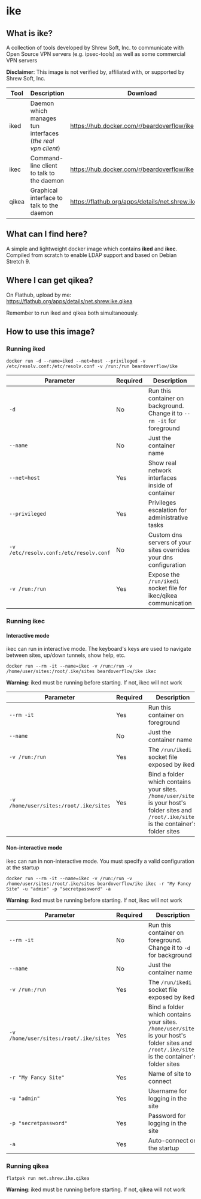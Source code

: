 # ike

## What is ike?

A collection of tools developed by Shrew Soft, Inc. to communicate with Open Source VPN servers (e.g. ipsec-tools) as well as some commercial VPN servers

**Disclaimer**: This image is not verified by, affiliated with, or supported by Shrew Soft, Inc.

| Tool | Description | Download |
| - | - | - |
| iked | Daemon which manages  tun interfaces (*the real vpn client*) | https://hub.docker.com/r/beardoverflow/ike |
| ikec | Command-line client to talk to the daemon | https://hub.docker.com/r/beardoverflow/ike |
| qikea | Graphical interface to talk to the daemon | https://flathub.org/apps/details/net.shrew.ike.qikea |

## What can I find here?

A simple and lightweight docker image which contains **iked** and **ikec**. Compiled from scratch to enable LDAP support and based on Debian Stretch 9.

## Where I can get qikea?

On Flathub, upload by me: https://flathub.org/apps/details/net.shrew.ike.qikea

Remember to run iked and qikea both simultaneously.

## How to use this image?

### Running iked

```
docker run -d --name=iked --net=host --privileged -v /etc/resolv.conf:/etc/resolv.conf -v /run:/run beardoverflow/ike
```

| Parameter | Required | Description |
| - | - | - |
| `-d` | No | Run this container on background. Change it to `--rm -it` for foreground |
| `--name` | No | Just the container name |
| `--net=host` | Yes | Show real network interfaces inside of container |
| `--privileged` | Yes | Privileges escalation for administrative tasks |
| `-v /etc/resolv.conf:/etc/resolv.conf` | No |Custom dns servers of your sites overrides your dns configuration |
| `-v /run:/run`  | Yes | Expose the ```/run/ikedi``` socket file for ikec/qikea communication |

### Running ikec

#### Interactive mode

ikec can run in interactive mode. The keyboard's keys are used to navigate between sites, up/down tunnels, show help, etc.

```
docker run --rm -it --name=ikec -v /run:/run -v /home/user/sites:/root/.ike/sites beardoverflow/ike ikec
```

**Warning**: iked must be running before starting. If not, ikec will not work

| Parameter | Required | Description |
| - | - | - |
| `--rm -it` | Yes | Run this container on foreground |
| `--name` | No | Just the container name |
| `-v /run:/run`  | Yes | The ```/run/ikedi``` socket file exposed by iked |
| `-v /home/user/sites:/root/.ike/sites` | Yes | Bind a folder which contains your sites. `/home/user/sites` is your host's folder sites and `/root/.ike/sites` is the container's folder sites |

#### Non-interactive mode

ikec can run in non-interactive mode. You must specify a valid configuration at the startup

```
docker run --rm -it --name=ikec -v /run:/run -v /home/user/sites:/root/.ike/sites beardoverflow/ike ikec -r "My Fancy Site" -u "admin" -p "secretpassword" -a
```

**Warning**: iked must be running before starting. If not, ikec will not work

| Parameter | Required | Description |
| - | - | - |
| `--rm -it` | No | Run this container on foreground. Change it to `-d` for background |
| `--name` | No | Just the container name |
| `-v /run:/run`  | Yes | The ```/run/ikedi``` socket file exposed by iked |
| `-v /home/user/sites:/root/.ike/sites` | Yes | Bind a folder which contains your sites. `/home/user/sites` is your host's folder sites and `/root/.ike/sites` is the container's folder sites |
| `-r "My Fancy Site"` | Yes | Name of site to connect |
| `-u "admin"` | Yes | Username for logging in the site |
| `-p "secretpassword"` | Yes | Password for logging in the site |
| `-a` | Yes | Auto-connect on the startup |

### Running qikea

```
flatpak run net.shrew.ike.qikea
```

**Warning**: iked must be running before starting. If not, qikea will not work